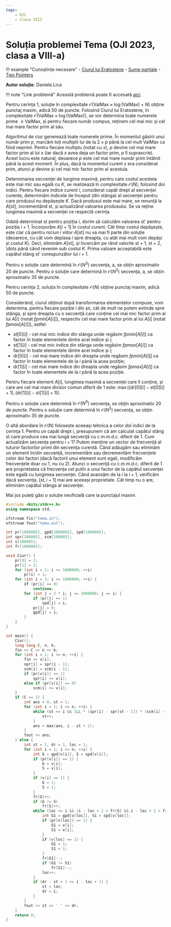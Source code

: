 ```yaml
---
tags:
    - OJI
    - clasa VIII
---
```


# Soluția problemei Tema (OJI 2023, clasa a VIII-a)

!!! example "Cunoștințe necesare"
    - [Ciurul lui Eratostene](../../../../usor/sieve.md)
    - [Sume parțiale](../../../../usor/partial-sums.md)
    - [Two Pointers](../../../../mediu/two-pointers.md)

**Autor soluție**: Daniela Lica

!!! note "Link problemă"
    Această problemă poate fi accesată [aici](https://kilonova.ro/problems/516/).

Pentru cerința 1, soluție în complexitate $\mathcal{O}(\text{ValMax} \times \log(\text{ValMax}) + N)$ obține punctaj maxim, adică 50 de puncte. Folosind Ciurul lui Eratostene, în complexitate $\mathcal{O}(\text{ValMax} \times \log(\text{ValMax}))$, se vor determina toate numerele prime $\leq \text{ValMax}$, și pentru fiecare număr compus, reținem cel mai mic și cel mai mare factor prim al său.

Algoritmul de ciur generează toate numerele prime. În momentul găsirii unui număr prim
$p$, marcăm toți multiplii lui de la $2 \times p$ până la cel mult ValMax ca fiind neprimi. Pentru fiecare multiplu (notat cu $x$), $p$ devine cel mai mare factor prim al lui $x$ (iar dacă $x$ avea deja un factor prim, $p$ îl suprascrie). Acest lucru este natural, deoarece $p$ este cel mai mare număr prim întâlnit până la acest moment. În plus, dacă la momentul curent $x$ era considerat prim, atunci $p$ devine și cel mai mic factor prim al acestuia.

Determinarea secvenței de lungime maximă, pentru care costul acesteia este mai mic sau
egală cu $K$, se realizează în complexitate $\mathcal{O}(N)$, folosind doi indici. Pentru fiecare indice curent $i$, considerat capăt drept al secvenței curente, determinăm indicele de început (din stânga) al secvenței pentru care produsul nu depășește $K$. Dacă produsul este mai mare, se renunță la $A[\text{st}]$, incrementând $\text{st}$, și actualizând valoarea produsului. Se va reține lungimea maximă a secvenței ce respectă cerința.

Odată determinat $\text{st}$ pentru poziția $i$, dorim să calculăm valoarea $\text{st}'$ pentru poziția $i + 1$. Încorporăm $A[i +1]$ în costul curent. Cât timp costul depășește, este clar că pentru niciun $i$ viitor $A[\text{st}]$ nu va mai fi parte din soluție (deoarece, cu cât vom deplasa $i$ spre dreapta, cu atât mai mult vom depăși și costul $K$). Deci, eliminăm $A[\text{st}]$, și încercăm pe rând valorile $\text{st} + 1$, $\text{st} + 2$, \dots până cănd revenim sub costul $K$. Prima valoare acceptabilă este capătul stâng $\text{st}'$ corespunzător lui $i + 1$.

Pentru o soluție care determină în $\mathcal{O}(N^3)$ secvența, a, se obțin aproximativ 20 de puncte.
Pentru o soluție care determină în $\mathcal{O}(N^2)$ secvența, a, se obțin aproximativ 35 de puncte.

Pentru cerința 2, soluția în complexitate $\mathcal{O}(N)$ obține punctaj maxim, adică 50 de puncte.

Considerând, ciurul obținut după transformarea elementelor compuse, vom determina, pentru fiecare poziție $i$ din șir, cât de mult ne putem extinde spre stânga, și spre dreapta cu o secvență care conține cel mai mic factor prim al lui $A[i]$ (notat $fpmin[A[i]]$), respectiv cel mai mare factor prim al lui $A[i]$ (notat $fpmax[A[i]]$), astfel:

- $\text{st}[0][i]$ - cel mai mic indice din stânga unde regăsim $fpmin[A[i]]$ ca factor în toate elementele dintre acel indice și $i$;
- $\text{st}[1][i]$ - cel mai mic indice din stânga unde regăsim $fpmax[A[i]]$ ca factor în toate elementele dintre acel indice și $i$;
- $\text{dr}[0][i]$ - cel mai mare indice din dreapta unde regăsim $fpmin[A[i]]$ ca factor în toate elementele de la $i$ până la acea poziție;
- $\text{dr}[1][i]$ - cel mai mare indice din dreapta unde regăsim $fpmax[A[i]]$ ca factor în toate elementele de la $i$ până la acea poziție.

Pentru fiecare element $A[i]$, lungimea maximă a secvenței care îl conține, și care are cel mai mare divizor comun diferit de 1 este: $\max((\text{dr}[0][i] - \text{st}[0][i] + 1), (\text{dr}[1][i] - \text{st}[1][i] + 1))$.

Pentru o soluție care determină în $\mathcal{O}(N^3)$ secvența, se obțin aproximativ 20 de puncte.
Pentru o soluție care determină în $\mathcal{O}(N^2)$ secvența, se obțin aproximativ 35 de puncte.

O altă abordare în $\mathcal{O}(N)$ folosește aceeași tehnica a celor doi indici de la cerința 1. Pentru un capăt drept $i$, presupunem că am calculat capătul stâng $\text{st}$ care produce cea mai lungă secvență cu c.m.m.d.c. diferit de 1. Cum actualizăm secvența pentru $i + 1$? Putem menține un vector de frecvență al tuturor factorilor primi din secvența curentă. Când adăugăm sau eliminăm un element în/din secvență, incrementăm sau decrementăm frecvențele celor doi factori (dacă factorii unui element sunt egali, modificăm frecvențele doar cu 1, nu cu 2). Atunci o secvență cu c.m.m.d.c. diferit de 1 are proprietatea că frecvența cel putîn a unui factor de la capătul secvenței este egală cu lungimea secvenței. Când avansăm de la $i$ la $i + 1$, verificăm dacă secvența, $[\text{st}, i + 1]$ mai are aceeași proprietate. Cât timp nu o are, eliminăm capătul stânga al secvenței.

Mai jos puteți găsi o soluție neoficială care ia punctajul maxim.

```cpp
#include <bits/stdc++.h>
using namespace std;

ifstream fin("tema.in");
ofstream fout("tema.out");

int pr[1000005], gpd[1000005], spd[1000005];
int spr[100005], scm[100005];
int v[100005];
int fr[1000005];

void Ciur() {
    pr[0] = 2;
    pr[1] = 2;
    for (int i = 2; i <= 1000000; ++i)
        pr[i] = 1;
    for (int i = 2; i <= 1000000; ++i) {
        if (pr[i] == 0)
            continue;
        for (int j = 2 * i; j <= 1000000; j += i) {
            if (pr[j] == 1)
                spd[j] = i;
            pr[j] = 0;
            gpd[j] = i;
        }
    }
}

int main() {
    Ciur();
    long long C, n, k;
    fin >> C >> n >> k;
    for (int i = 1; i <= n; ++i) {
        fin >> v[i];
        spr[i] = spr[i - 1];
        scm[i] = scm[i - 1];
        if (pr[v[i]] == 1)
            spr[i] += v[i];
        else if (pr[v[i]] == 0)
            scm[i] += v[i];
    }
    if (C == 1) {
        int ans = 0, st = 1;
        for (int i = 1; i <= n; ++i) {
            while (st <= i && 1LL * (spr[i] - spr[st - 1]) * (scm[i] - scm[st - 1]) > k) {
                st++;
            }
            ans = max(ans, i - st + 1);
        }
        fout << ans;
    } else {
        int st = 1, dr = 1, loc = 1;
        for (int i = 1; i <= n; ++i) {
            int G = gpd[v[i]], S = spd[v[i]];
            if (pr[v[i]] == 1) {
                G = v[i];
                S = v[i];
            }
            if (v[i] == 1) {
                G = 1;
                S = 1;
            }
            fr[G]++;
            if (G != S)
                fr[S]++;
            while (loc <= i && (i - loc + 1 > fr[G] && i - loc + 1 > fr[S])) {
                int G1 = gpd[v[loc]], S1 = spd[v[loc]];
                if (pr[v[loc]] == 1) {
                    G1 = v[i];
                    S1 = v[i];
                }
                if (v[loc] == 1) {
                    G1 = 1;
                    S1 = 1;
                }
                fr[G1]--;
                if (G1 != S1)
                    fr[S1]--;
                loc++;
            }
            if (dr - st + 1 <= i - loc + 1) {
                st = loc;
                dr = i;
            }
        }
        fout << st << ' ' << dr;
    }
    return 0;
}
```
